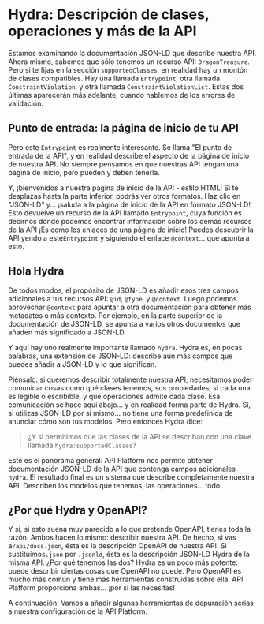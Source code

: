 # Hydra: Descripción de clases, operaciones y más de la API

Estamos examinando la documentación JSON-LD que describe nuestra API. Ahora mismo, sabemos que sólo tenemos un recurso API: `DragonTreasure`. Pero si te fijas en la sección `supportedClasses`, en realidad hay un montón de clases compatibles. Hay una llamada `Entrypoint`, otra llamada `ConstraintViolation`, y otra llamada `ConstraintViolationList`. Estas dos últimas aparecerán más adelante, cuando hablemos de los errores de validación.

## Punto de entrada: la página de inicio de tu API

Pero este `Entrypoint` es realmente interesante. Se llama "El punto de entrada de la API", y en realidad describe el aspecto de la página de inicio de nuestra API. No siempre pensamos en que nuestras API tengan una página de inicio, pero pueden y deben tenerla.

Y, ¡bienvenidos a nuestra página de inicio de la API - estilo HTML! Si te desplazas hasta la parte inferior, podrás ver otros formatos. Haz clic en "JSON-LD" y... ¡saluda a la página de inicio de la API en formato JSON-LD! Esto devuelve un recurso de la API llamado `Entrypoint`, cuya función es decirnos dónde podemos encontrar información sobre los demás recursos de la API ¡Es como los enlaces de una página de inicio! Puedes descubrir la API yendo a este`Entrypoint` y siguiendo el enlace `@context`... que apunta a esto.

## Hola Hydra

De todos modos, el propósito de JSON-LD es añadir esos tres campos adicionales a tus recursos API: `@id`, `@type`, y `@context`. Luego podemos aprovechar `@context` para apuntar a otra documentación para obtener más metadatos o más contexto. Por ejemplo, en la parte superior de la documentación de JSON-LD, se apunta a varios otros documentos que añaden más significado a JSON-LD.

Y aquí hay uno realmente importante llamado `hydra`. Hydra es, en pocas palabras, una extensión de JSON-LD: describe aún más campos que puedes añadir a JSON-LD y lo que significan.

Piénsalo: si queremos describir totalmente nuestra API, necesitamos poder comunicar cosas como qué clases tenemos, sus propiedades, si cada una es legible o escribible, y qué operaciones admite cada clase. Esa comunicación se hace aquí abajo... y en realidad forma parte de Hydra. Sí, si utilizas JSON-LD por sí mismo... no tiene una forma predefinida de anunciar cómo son tus modelos. Pero entonces Hydra dice:

> ¿Y si permitimos que las clases de la API se describan con una clave llamada
> `hydra:supportedClasses`?

Este es el panorama general: API Platform nos permite obtener documentación JSON-LD de la API que contenga campos adicionales `hydra`. El resultado final es un sistema que describe completamente nuestra API. Describen los modelos que tenemos, las operaciones... todo.

## ¿Por qué Hydra y OpenAPI?

Y sí, si esto suena muy parecido a lo que pretende OpenAPI, tienes toda la razón. Ambos hacen lo mismo: describir nuestra API. De hecho, si vas a`/api/docs.json`, ésta es la descripción OpenAPI de nuestra API. Si sustituimos`.json` por `.jsonld`, ésta es la descripción JSON-LD Hydra de la misma API. ¿Por qué tenemos las dos? Hydra es un poco más potente: puede describir ciertas cosas que OpenAPI no puede. Pero OpenAPI es mucho más común y tiene más herramientas construidas sobre ella. API Platform proporciona ambas... ¡por si las necesitas!

A continuación: Vamos a añadir algunas herramientas de depuración serias a nuestra configuración de la API Platform.
